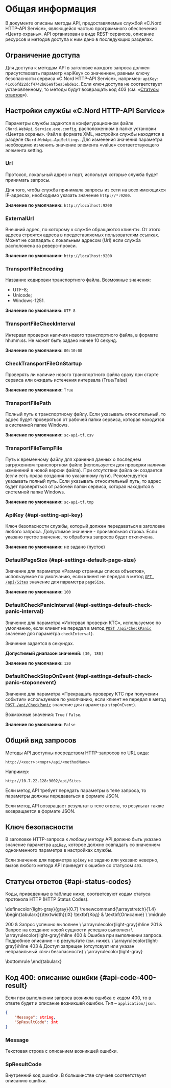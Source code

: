 # Общая информация

В документе описаны методы API, предоставялемые службой «C.Nord HTTP-API Service», являющейся частью программного обеспечения «Центр охраны».
API организован в виде REST-сервисов, описание ресурсов и методов доступа к ним дано в последующих разделах.

## Ограничение доступа

Для доступа к методам API в заголовке каждого запроса должен присутствовать параметр «apiKey» со значением, равным ключу безопасности сервиса «C.Nord HTTP-API Service», например: `apiKey: 41c66fd22dcf4742b65e9f5ea5ebde1c`. Если ключ доступа не соответствует установленному, то методы будут возвращать код 403 (cм. «[Статусы ответов](#api-status-codes)»).

## Настройки службы «C.Nord HTTP-API Service»

Параметры службы задаются в конфигурационном файле `CNord.WebApi.Service.exe.config`, расположенном в папке установки «Центра охраны». Файл в формате XML, настройки службы находятся в разделе `CNord.WebApi.ApiSettings`. Для изменения значения параметра необходимо изменить значение элемента «value» соответствующего элемента setting.

### Url

Протокол, локальный адрес и порт, используя которые служба будет принимать запросы.

Для того, чтобы служба принимала запросы из сети на всех имеющихся IP-адресах, необходимо указать значение `http://*:9200`.

**Значение по умолчанию:** `http://localhost:9200`

### ExternalUrl

Внешний адрес, по которому к службе обращаются клиенты. От этого адреса строятся адреса в предоставляемых пользователям ссылках. Может не совпадать с локальным адресом (Url) если служба расположена за реверс-прокси.

**Значение по умолчанию:** `http://localhost:9200`

### TransportFileEncoding

Название кодировки транспортного файла. Возможные значения:

* UTF-8;
* Unicode;
* Windows-1251.

**Значение по умолчанию:** `UTF-8`

### TransportFileCheckInterval

Интервал проверки наличия нового транспортного файла, в формате hh:mm:ss. Не может быть задано менее 10 секунд.

**Значение по умолчанию:** `00:10:00`

### CheckTransportFileOnStartup

Проверять ли наличие нового транспортного файла сразу при старте сервиса или ожидать истечения интервала (True/False)

**Значение по умолчанию:** `True`

### TransportFilePath

Полный путь к транспортному файлу. Если указывать относительный, то адрес будет проверяться от рабочей папки сервиса, которая находится в системной папке Windows.

**Значение по умолчанию:** `sc-api-tf.csv`

### TransportFileTempFile

Путь к временному файлу для хранения данных о последнем загруженном транспортном файле (используется для проверки наличия изменений в новой версии файла). При отсутствии файла он создается (если есть права создания по указанному пути). Рекомендуется указывать полный путь. Если указывать относительный путь, то адрес будет проверяться от рабочей папки сервиса, которая находится в системной папке Windows.

**Значение по умолчанию:** `sc-api-tf.tmp`

### ApiKey {#api-setting-api-key}

Ключ безопасности службы, который должен передаваться в заголовке любого запроса. Допустимое значение - произвольная строка. Если указано пустое значение, то обработка запросов будет отключена.

**Значение по умолчанию:** не задано (пустое)

### DefaultPageSize {#api-settings-default-page-size}

Значение для параметра «Размер страницы списка объектов», используемое по умолчанию, если клиент не передал в метод [`GET /api/Sites`](#api-sites-get-list) значение для параметра `pageSize`.

**Значение по умолчанию:** `100`

### DefaultCheckPanicInterval {#api-settings-default-check-panic-interval}

Значение для параметра «Интервал проверки КТС», используемое по умолчанию, если клиент не передал в метод [`POST /api/CheckPanic`](#api-checkpanic-post) значение для параметра `checkInterval`).

Значение задается в секундах.

**Допустимый диапазон значений:** `[30, 180]`

**Значение по умолчанию:** `120`

### DefaultCheckStopOnEvent {#api-settings-default-check-panic-stoponevent}

Значение для параметра «Прекращать проверку КТС при получении события» используемое по умолчанию, если клиент не передал в метод [`POST /api/CheckPanic`](#api-checkpanic-post) значение для параметра `stopOnEvent`).

Возможные значения: `True` / `False`.

**Значение по умолчанию:** `False`

## Общий вид запросов

Методы API доступны посредством HTTP-запросов по URL вида:

`http://<хост>:<порт>/api/<methodName>`

Например:

`http://10.7.22.128:9002/api/Sites`

Если метод API требует передать параметры в теле запроса, то параметры должны передаваться в формате JSON.

Если метод API возвращает результат в теле ответа, то результат также возвращается в формате JSON.

## Ключ безопасности

В заголовке HTTP-запроса к _любому_ методу API должно быть указано значение параметра [`apiKey`](#api-setting-api-key), которое должно совпадать со значением одноименного параметра в настройках службы.

Если значение для параметра `apiKey` не задано или указано неверно, вызов любого метода API приведет к ошибке со статусом `403`.

## Статусы ответов {#api-status-codes}

Коды, приведенные в таблице ниже, соответсвуют кодам статуса протокола HTTP (HTTP Status Codes).

\definecolor{light-gray}{gray}{0.7}
\renewcommand{\arraystretch}{1.4}
\begin{tabularx}{\textwidth}{lX}
\textbf{Код} & \textbf{Описание} \\ \midrule

200 & Запрос успешно выполнен \\ \arrayrulecolor{light-gray}\hline
201 & Запрос на создание новой сущности успешно выполнен \\ \arrayrulecolor{light-gray}\hline
400 & Ошибка при выполнении запроса. Подробное описание – в результате (см. ниже). \\ \arrayrulecolor{light-gray}\hline
403 & Доступ запрещен (отсутсвует или указан неправильный ключ безопасности) \\ \arrayrulecolor{light-gray}

\bottomrule
\end{tabularx}

## Код 400: описание ошибки {#api-code-400-result}

Если при выполнении запроса возникла ошибка с кодом 400, то в ответе будет и описание возникшей ошибки. Тип – `application/json`.

```json
{
    "Message": string,
    "SpResultCode": int
}
```

### Message

Текстовая строка с описанием возникшей ошибки.

### SpResultCode

Внутренний код ошибки. В большинстве случаев соответствует описанию ошибки.
